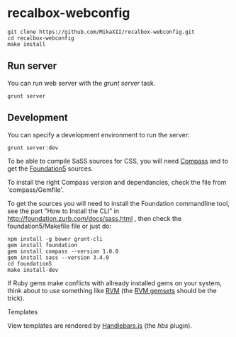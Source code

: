 # recalbox-webconfig


```
git clone https://github.com/MikaXII/recalbox-webconfig.git
cd recalbox-webconfig
make install
```

## Run server
You can run web server with the *grunt server* task.

```
grunt server
```

## Development

You can specify a development environment to run the server:

```
grunt server:dev
```

To be able to compile SaSS sources for CSS, you will need [Compass](http://compass-style.org/) and to get the [Foundation5](http://foundation.zurb.com/docs/) sources.

To install the right Compass version and dependancies, check the file from 'compass/Gemfile'.

To get the sources you will need to install the Foundation commandline tool, see the part "How to Install the CLI" in http://foundation.zurb.com/docs/sass.html , then check the foundation5/Makefile file or just do:

```
npm install -g bower grunt-cli
gem install foundation
gem install compass --version 1.0.0
gem install sass --version 3.4.0
cd foundation5
make install-dev
```

If Ruby gems make conflicts with allready installed gems on your system, think about to use something like [RVM](https://rvm.io/) (the [RVM gemsets](https://rvm.io/gemsets/basics) should be the trick).

Templates

View templates are rendered by [Handlebars.js](http://handlebarsjs.com) (the *hbs* plugin).
